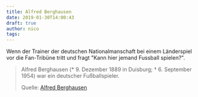 ```yaml
---
title: Alfred Berghausen
date: 2019-01-30T14:00:43
draft: true
author: nico
tags: 
---
```


Wenn der Trainer der deutschen Nationalmanschaft bei einem Länderspiel vor die Fan-Tribüne tritt und fragt "Kann hier jemand Fussball spielen?".

> Alfred Berghausen (* 9. Dezember 1889 in Duisburg; † 6. September 1954) war
> ein deutscher Fußballspieler.
>
> Quelle: [Alfred Berghausen](https://de.wikipedia.org/wiki/Alfred_Berghausen)
